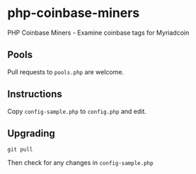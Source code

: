 # php-coinbase-miners
PHP Coinbase Miners - Examine coinbase tags for Myriadcoin

## Pools
Pull requests to `pools.php` are welcome.

## Instructions
Copy `config-sample.php` to `config.php` and edit.

## Upgrading

    git pull

Then check for any changes in `config-sample.php`
